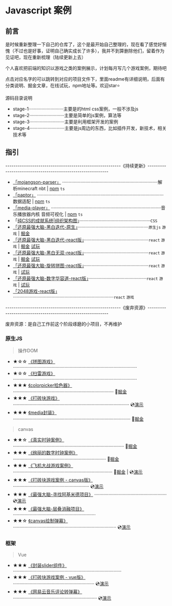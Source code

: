 

# Javascript 案例

## 前言

是时候重新整理一下自己的仓库了，这个是最开始自己整理的，现在看了感觉好惭愧（不过也是好事，证明自己确实成长了许多），我并不到算删除他们，留着作为见证吧，现在重新梳理（陆续更新上去）

个人喜欢把前端的知识以游戏之类的案例展示，计划每月写几个游戏案例，期待吧

点击对应名字的可以跳转到对应的项目文件下，里面readme有详细说明，后面有分类说明、掘金文章，在线试玩，npm地址等。欢迎star⭐

源码目录说明

- stage-1···························主要是的html css案例，一般不涉及js
- stage-2···························主要是简单的js案例，算法等
- stage-3···························主要是利用框架开发的案例
- stage-4···························主要是js周边的东西，比如插件开发，新技术，相关技术等



## 指引

--------------------------------------------------------《持续更新》-----------------------------------------------------------



- [「mojangson-parser」](https://github.com/hans000/mojangson-parser)  ··········································································解析minecraft nbt | [npm](https://www.npmjs.com/package/mojangson-parser) `ts`
- [「paptor」](https://github.com/hans000/paptor)  ··································································································数据适配 | [npm](https://www.npmjs.com/package/mojangson-parser) `ts`
- [「media-player」](https://www.npmjs.com/package/@hans000/media-player)  ·····················································································音乐播放器内核 音频可视化 | [npm](https://www.npmjs.com/package/mojangson-parser) `ts`
- 「[纯CSS的成就系统|组织架构图](https://github.com/hans000/veg-javascript/tree/master/stage-1/树形结构)」·······················································`CSS`
- [「还原最强大脑-黑白迭代-原生」](https://github.com/hans000/veg-javascript/tree/master/stage-1/树形结构)·······················································`原生js` `游戏` | [掘金](https://juejin.im/post/5ee5f99ae51d45789a7f27c7)
- [「还原最强大脑-黑白迭代-react版」](https://github.com/hans000/veg-javascript/tree/master/stage-3/react-test)··················································`react` `游戏` | [掘金](https://juejin.im/post/5ee5f99ae51d45789a7f27c7) [试玩](https://hans000.gitee.io/turn-black-and-white/)
- [「还原最强大脑-黑白无双-react版」](https://github.com/hans000/veg-javascript/tree/master/stage-3/react-test)··················································`react` `游戏` | [掘金](https://juejin.im/post/5eedc0abf265da02d421d065) [试玩](https://hans000.gitee.io/either-black-or-white/)
- [「还原最强大脑-旋转拼图-react版」](https://github.com/hans000/veg-javascript/tree/master/stage-3/react-test)··················································`react` `游戏` | [试玩](https://hans000.gitee.io/rotate-jigsaw/)
- [「还原最强大脑-数字华容道-react版」](https://github.com/hans000/veg-javascript/tree/master/stage-3/react-test)·············································`react` `游戏` | [试玩](https://hans000.gitee.io/number-puzzle/)
- [「2048游戏-react版」](https://github.com/hans000/veg-javascript/tree/master/stage-3/react-test)··············································································`react` `游戏`





--------------------------------------------------------《废弃资源》-----------------------------------------------------------

废弃资源：是自己工作前这个阶段琢磨的小项目，不再维护

### 原生JS

> 操作DOM

- ★☆☆ [《拼图游戏》](https://github.com/hans000/JavaScript/tree/master/game/puzzle/test) ································································································
- ★☆☆ [《扫雷游戏》](https://github.com/hans000/JavaScript/blob/master/game/扫雷) ································································································
- ★★★ [《colorpicker拾色器》]() ·············································································· 📄[掘金](https://juejin.im/post/5d386043f265da1b7f29c1ab) 
- ★★★ [《打砖块游戏》](https://github.com/hans000/JavaScript/tree/master/game/breakout)  ·························································································· 💿[演示](https://www.bilibili.com/video/av61756000) 
- ★★★ [《media封装》](https://github.com/hans000/media)  ··························································································· 📄[掘金](https://juejin.im/post/5d58bc4b6fb9a06b0202c005) 

> canvas

- ★★☆ [《真实时钟案例》](https://github.com/hans000/veg-javascript/tree/master/canvas/clock) ······················································································ 📄[掘金](https://juejin.im/post/5d2bf800f265da1bab29de81) 
- ★★★ [《绚丽的数字时钟案例》](https://github.com/hans000/veg-javascript/tree/master/canvas/digit-clock) ········································································ 📄[掘金](https://juejin.im/post/5d006433e51d45775c73dcc1) 
- ★★★ [《飞机大战游戏案例》](https://github.com/hans000/veg-javascript/tree/master/canvas/plane) ············································································· 📄[掘金](https://juejin.im/post/5d2d46506fb9a07ed740afe8)  |  💿[演示](https://www.bilibili.com/video/av56186806) 
- ★★★ [《打砖块游戏案例 - canvas版》](https://github.com/hans000/veg-javascript-Case/tree/master/canvas/blockout) ··························································· 💿[演示](https://www.bilibili.com/video/av61756000) 
- ★★★ [《最强大脑-寻找阿基米德项目》](https://github.com/hans000/veg-javascript/tree/master/canvas/polyon) ························································ 💿[演示](https://www.bilibili.com/video/av64294782) 
- ★★★ [《最强大脑-层叠消融项目》](https://github.com/hans000/cascade_ablation_ol)  ································································
- ★★☆ [《canvas绘制弹幕》](https://github.com/hans000/JavaScript/tree/master/canvas/barrage)  ················································································ 💿[演示](https://www.bilibili.com/video/av63579877) 

### 框架

> Vue

- ★★★ [《封装slider组件》](https://github.com/hans000/JavaScript/tree/master/vue-components/Slider) ····················································································
- ★★★ [《打砖块游戏案例 - vue版》](https://github.com/hans000/breakout)  ······························································· 💿[演示](https://www.bilibili.com/video/av61756000) 
- ★★★ [《网易云音乐评论转弹幕》](https://github.com/hans000/music)  ································································· 💿[演示](https://www.bilibili.com/video/av63579877) 
